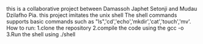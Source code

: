 this is a collaborative project between Damassoh Japhet Setonji and Mudau Dzilafho Pia.
this project imitates the unix shell
The shell commands supports basic commands such as "ls",'cd','echo','mkdir','cat','touch','mv'.
How to run:
1.clone the repository
2.compile the code using the gcc -o
3.Run the shell using ./shell
